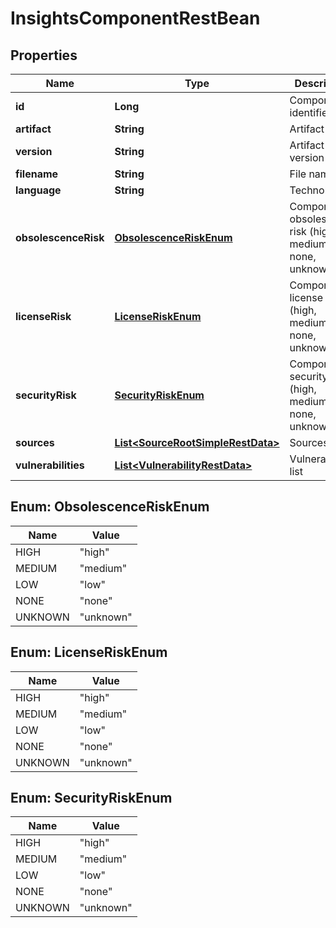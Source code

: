 
# InsightsComponentRestBean

## Properties
Name | Type | Description | Notes
------------ | ------------- | ------------- | -------------
**id** | **Long** | Component identifier |  [optional]
**artifact** | **String** | Artifact name |  [optional]
**version** | **String** | Artifact version |  [optional]
**filename** | **String** | File name |  [optional]
**language** | **String** | Technology |  [optional]
**obsolescenceRisk** | [**ObsolescenceRiskEnum**](#ObsolescenceRiskEnum) | Component obsolescence risk (high, medium, low, none, unknown) |  [optional]
**licenseRisk** | [**LicenseRiskEnum**](#LicenseRiskEnum) | Component license risk (high, medium, low, none, unknown) |  [optional]
**securityRisk** | [**SecurityRiskEnum**](#SecurityRiskEnum) | Component security risk (high, medium, low, none, unknown) |  [optional]
**sources** | [**List&lt;SourceRootSimpleRestData&gt;**](SourceRootSimpleRestData.md) | Sources list |  [optional]
**vulnerabilities** | [**List&lt;VulnerabilityRestData&gt;**](VulnerabilityRestData.md) | Vulnerabilities list |  [optional]


<a name="ObsolescenceRiskEnum"></a>
## Enum: ObsolescenceRiskEnum
Name | Value
---- | -----
HIGH | &quot;high&quot;
MEDIUM | &quot;medium&quot;
LOW | &quot;low&quot;
NONE | &quot;none&quot;
UNKNOWN | &quot;unknown&quot;


<a name="LicenseRiskEnum"></a>
## Enum: LicenseRiskEnum
Name | Value
---- | -----
HIGH | &quot;high&quot;
MEDIUM | &quot;medium&quot;
LOW | &quot;low&quot;
NONE | &quot;none&quot;
UNKNOWN | &quot;unknown&quot;


<a name="SecurityRiskEnum"></a>
## Enum: SecurityRiskEnum
Name | Value
---- | -----
HIGH | &quot;high&quot;
MEDIUM | &quot;medium&quot;
LOW | &quot;low&quot;
NONE | &quot;none&quot;
UNKNOWN | &quot;unknown&quot;



